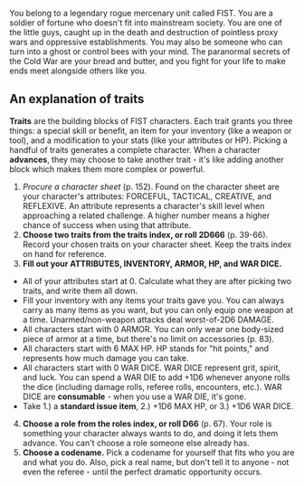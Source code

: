 You belong to a legendary rogue mercenary unit called FIST. You are a soldier of fortune who doesn't fit into mainstream society. You are one of the little guys, caught up in the death and destruction of pointless proxy wars and oppressive establishments. You may also be someone who can turn into a ghost or control bees with your mind. The paranormal secrets of the Cold War are your bread and butter, and you fight for your life to make ends meet alongside others like you.
## An explanation of traits
**Traits** are the building blocks of FIST characters. Each trait grants you three things: a special skill or benefit, an item for your inventory (like a weapon or tool), and a modification to your stats (like your attributes or HP). Picking a handful of traits generates a complete character. When a character **advances**, they may choose to take another trait - it's like adding another block which makes them more complex or powerful.

1. *Procure a character sheet* (p. 152). Found on the character sheet are your character's attributes: FORCEFUL, TACTICAL, CREATIVE, and REFLEXIVE. An attribute represents a character's skill level when approaching a related challenge. A higher number means a higher chance of success when using that attribute.
2. **Choose two traits from the traits index, or roll 2D666** (p. 39-66). Record your chosen traits on your character sheet. Keep the traits index on hand for reference.
3. **Fill out your ATTRIBUTES, INVENTORY, ARMOR, HP, and WAR DICE.**
 - All of your attributes start at 0. Calculate what they are after picking two traits, and write them all down.
 - Fill your inventory with any items your traits gave you. You can always carry as many items as you want, but you can only equip one weapon at a time. Unarmed/non-weapon attacks deal worst-of-2D6 DAMAGE.
 - All characters start with 0 ARMOR. You can only wear one body-sized piece of armor at a time, but there's no limit on accessories (p. 83).
 - All characters start with 6 MAX HP. HP stands for "hit points," and represents how much damage you can take.
 - All characters start with 0 WAR DICE. WAR DICE represent grit, spirit, and luck. You can spend a WAR DIE to add +1D6 whenever anyone rolls the dice (including damage rolls, referee rolls, encounters, etc.). WAR DICE are **consumable** - when you use a WAR DIE, it's gone.
 - Take 1.) a **standard issue item**, 2.) +1D6 MAX HP, or 3.) +1D6 WAR DICE.
4. **Choose a role from the roles index, or roll D66** (p. 67). Your role is something your character always wants to do, and doing it lets them advance. You can't choose a role someone else already has.
5. **Choose a codename.** Pick a codename for yourself that fits who you are and what you do. Also, pick a real name, but don't tell it to anyone - not even the referee -  until the perfect dramatic opportunity occurs.